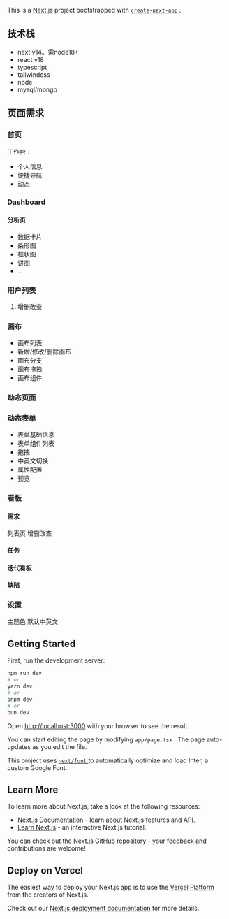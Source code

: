 This is a [Next.js](https://nextjs.org/) project bootstrapped with [ `create-next-app` ](https://github.com/vercel/next.js/tree/canary/packages/create-next-app).

## 技术栈

* next v14。需node18+
* react v18
* typescript
* tailwindcss
* node
* mysql/mongo

## 页面需求

### 首页

工作台：
* 个人信息
* 便捷导航
* 动态

### Dashboard

#### 分析页

* 数据卡片
* 条形图
* 柱状图
* 饼图
* ...

### 用户列表

1. 增删改查

### 画布

* 画布列表
* 新增/修改/删除画布
* 画布分支
* 画布拖拽
* 画布组件

### 动态页面

### 动态表单

* 表单基础信息
* 表单组件列表
* 拖拽
* 中英文切换
* 属性配置
* 预览

### 看板

#### 需求

列表页
增删改查

#### 任务

#### 迭代看板

#### 缺陷

### 设置

主题色
默认中英文

## Getting Started

First, run the development server:

```bash
npm run dev
# or
yarn dev
# or
pnpm dev
# or
bun dev
```

Open [http://localhost:3000](http://localhost:3000) with your browser to see the result.

You can start editing the page by modifying `app/page.tsx` . The page auto-updates as you edit the file.

This project uses [ `next/font` ](https://nextjs.org/docs/basic-features/font-optimization) to automatically optimize and load Inter, a custom Google Font.

## Learn More

To learn more about Next.js, take a look at the following resources:

* [Next.js Documentation](https://nextjs.org/docs) - learn about Next.js features and API.
* [Learn Next.js](https://nextjs.org/learn) - an interactive Next.js tutorial.

You can check out [the Next.js GitHub repository](https://github.com/vercel/next.js/) - your feedback and contributions are welcome!

## Deploy on Vercel

The easiest way to deploy your Next.js app is to use the [Vercel Platform](https://vercel.com/new?utm_medium=default-template&filter=next.js&utm_source=create-next-app&utm_campaign=create-next-app-readme) from the creators of Next.js.

Check out our [Next.js deployment documentation](https://nextjs.org/docs/deployment) for more details.
